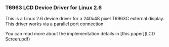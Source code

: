 ### T6963 LCD Device Driver for Linux 2.6

This is a Linux 2.6 device driver for a 240x48 pixel T6963C external display. This driver works via a parallel port connection.

You can read more about the implementation details in [this paper](LCD Screen.pdf)
